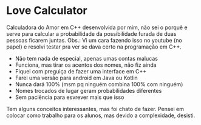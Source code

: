 # Love Calculator
Calculadora do Amor em C++ desenvolvida por mim, não sei o porquê e serve para calcular a probabilidade da possibilidade furada de duas pessoas ficarem juntas.
Obs.: Vi um cara fazendo isso no youtube (no papel) e resolvi testar pra ver se dava certo na programação em C++.

- Não tem nada de especial, apenas umas contas malucas
- Funciona, mas tirar os acentos dos nomes, não fiz ainda
- Fiquei com preguiça de fazer uma interface em C++
- Farei uma versão para android em Java ou Kotlin
- Nunca dará 100% (msm pq ninguém combina 100% com ninguém)
- Nomes trocados de lugar geram probabilidades diferentes
- Sem paciência para esvrever mais que isso

Tem alguns conceitos interessantes, mas foi chato de fazer.
Pensei em colocar como trabalho para os alunos, mas devido a complexidade, desisti.
